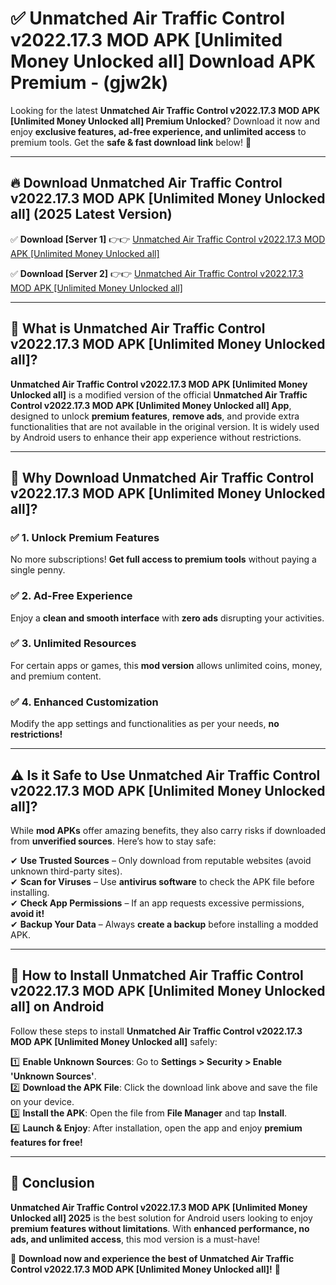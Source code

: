 
# ✅ Unmatched Air Traffic Control v2022.17.3 MOD APK [Unlimited Money Unlocked all] Download APK Premium -  (gjw2k) 

Looking for the latest **Unmatched Air Traffic Control v2022.17.3 MOD APK [Unlimited Money Unlocked all] Premium Unlocked**? Download it now and enjoy **exclusive features, ad-free experience, and unlimited access** to premium tools. Get the **safe & fast download link** below! 🚀

---

## 🔥 Download Unmatched Air Traffic Control v2022.17.3 MOD APK [Unlimited Money Unlocked all] (2025 Latest Version)

✅ **Download [Server 1]** 👉👉 [Unmatched Air Traffic Control v2022.17.3 MOD APK [Unlimited Money Unlocked all] ](https://apkcomod.com?title=Unmatched_Air_Traffic_Control_v2022.17.3_MOD_APK_[Unlimited_Money_Unlocked_all])  

✅ **Download [Server 2]** 👉👉 [Unmatched Air Traffic Control v2022.17.3 MOD APK [Unlimited Money Unlocked all] ](https://apkcomod.com?title=Unmatched_Air_Traffic_Control_v2022.17.3_MOD_APK_[Unlimited_Money_Unlocked_all])  


---

## 📌 What is Unmatched Air Traffic Control v2022.17.3 MOD APK [Unlimited Money Unlocked all]?

**Unmatched Air Traffic Control v2022.17.3 MOD APK [Unlimited Money Unlocked all]** is a modified version of the official **Unmatched Air Traffic Control v2022.17.3 MOD APK [Unlimited Money Unlocked all] App**, designed to unlock **premium features**, **remove ads**, and provide extra functionalities that are not available in the original version. It is widely used by Android users to enhance their app experience without restrictions.

---

## 🌟 Why Download Unmatched Air Traffic Control v2022.17.3 MOD APK [Unlimited Money Unlocked all]?

### ✅ 1. Unlock Premium Features
No more subscriptions! **Get full access to premium tools** without paying a single penny.

### ✅ 2. Ad-Free Experience
Enjoy a **clean and smooth interface** with **zero ads** disrupting your activities.

### ✅ 3. Unlimited Resources
For certain apps or games, this **mod version** allows unlimited coins, money, and premium content.

### ✅ 4. Enhanced Customization
Modify the app settings and functionalities as per your needs, **no restrictions!**

---

## ⚠️ Is it Safe to Use Unmatched Air Traffic Control v2022.17.3 MOD APK [Unlimited Money Unlocked all]?

While **mod APKs** offer amazing benefits, they also carry risks if downloaded from **unverified sources**. Here’s how to stay safe:

✔ **Use Trusted Sources** – Only download from reputable websites (avoid unknown third-party sites).  
✔ **Scan for Viruses** – Use **antivirus software** to check the APK file before installing.  
✔ **Check App Permissions** – If an app requests excessive permissions, **avoid it!**  
✔ **Backup Your Data** – Always **create a backup** before installing a modded APK.

---

## 📲 How to Install Unmatched Air Traffic Control v2022.17.3 MOD APK [Unlimited Money Unlocked all] on Android

Follow these steps to install **Unmatched Air Traffic Control v2022.17.3 MOD APK [Unlimited Money Unlocked all]** safely:

1️⃣ **Enable Unknown Sources**: Go to **Settings > Security > Enable 'Unknown Sources'**.  
2️⃣ **Download the APK File**: Click the download link above and save the file on your device.  
3️⃣ **Install the APK**: Open the file from **File Manager** and tap **Install**.  
4️⃣ **Launch & Enjoy**: After installation, open the app and enjoy **premium features for free!**

---

## 🚀 Conclusion

**Unmatched Air Traffic Control v2022.17.3 MOD APK [Unlimited Money Unlocked all] 2025** is the best solution for Android users looking to enjoy **premium features without limitations**. With **enhanced performance, no ads, and unlimited access**, this mod version is a must-have!

🔻 **Download now and experience the best of Unmatched Air Traffic Control v2022.17.3 MOD APK [Unlimited Money Unlocked all]!** 🔻

